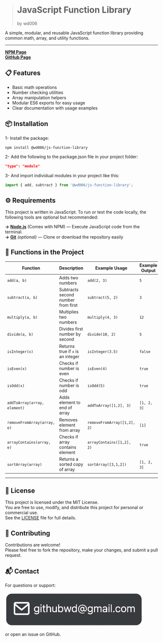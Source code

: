># JavaScript Function Library
>by wd006

A simple, modular, and reusable JavaScript function library providing common math, array, and utility functions.

---
<a href="https://www.npmjs.com/@wd006/js-function-library" target="_blank">**NPM Page**</a><br>
<a href="https://www.github.com/wd006/js-function-library" target="_blank">**GitHub Page**</a>

## 📋 Features

- Basic math operations <!--(`add`, `subtract`, `multiply`, `divide`)-->
- Number checking utilities <!--(`isInteger`, `isEven`, `isOdd`)-->
- Array manipulation helpers <!--(`addToArray`, `removeFromArray`, `arrayContains`, `sortArray`)-->
- Modular ES6 exports for easy usage
- Clear documentation with usage examples

<!------->


## 📦 Installation

1- Install the package: 

```bash
npm install @wd006/js-function-library
```

2- Add the following to the package.json file in your project folder: 

```json
"type": "module"
```

3- And import individual modules in your project like this:

```js
import { add, subtract } from '@wd006/js-function-library';
```



## ⚙️ Requirements

This project is written in JavaScript.
To run or test the code locally, the following tools are optional but recommended:

**->** [**Node.js**](https://nodejs.org/downloads) (Comes with NPM) — Execute JavaScript code from the terminal. <br>
**->** [**Git**](git-scm.com/downloads) *(optional)* — Clone or download the repository easily

<!------->

<!--
## 🚀 Usage Example

```js
import { add, isEven } from './src/math.js';

console.log(add(5, 7));         // Output: 12
console.log(isEven(10));        // Output: true
```
-->

<!------->


## 📖 Functions in the Project

| Function                    | Description                          | Example Usage                | Example Output  |
|-----------------------------|--------------------------------------|-------------------------------|-----------------|
| `add(a, b)`                 | Adds two numbers                      | `add(2, 3)`                  | `5`             |
| `subtract(a, b)`            | Subtracts second number from first    | `subtract(5, 2)`             | `3`             |
| `multiply(a, b)`            | Multiplies two numbers                | `multiply(4, 3)`             | `12`            |
| `divide(a, b)`              | Divides first number by second        | `divide(10, 2)`              | `5`             |
| `isInteger(x)`              | Returns true if `x` is an integer     | `isInteger(3.5)`             | `false`         |
| `isEven(x)`                 | Checks if number is even              | `isEven(4)`                  | `true`          |
| `isOdd(x)`                  | Checks if number is odd               | `isOdd(5)`                   | `true`          |
| `addToArray(array, element)`| Adds element to end of array          | `addToArray([1,2], 3)`       | `[1, 2, 3]`     |
| `removeFromArray(array, e)` | Removes element from array            | `removeFromArray([1,2], 2)`  | `[1]`           |
| `arrayContains(array, e)`   | Checks if array contains element      | `arrayContains([1,2], 2)`    | `true`          |
| `sortArray(array)`          | Returns a sorted copy of array        | `sortArray([3,1,2])`         | `[1, 2, 3]`     |

---

## 📄 License

This project is licensed under the MIT License.  
You are free to use, modify, and distribute this project for personal or commercial use.  
See the [LICENSE](LICENSE) file for full details.

<!------->

## 🤝 Contributing

Contributions are welcome!  
Please feel free to fork the repository, make your changes, and submit a pull request.

<!------->

## 📬 Contact

For questions or support:  

<a href="mailto:githubwd@gmail.com" target="_blank"><img src="https://raw.githubusercontent.com/wd006/wd006/main/contact/mail.png" style="width:111" ></a>

or open an issue on GitHub.
